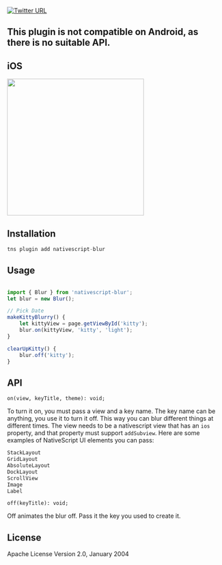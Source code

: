 [![Twitter URL](https://img.shields.io/badge/twitter-%40MultiShiv19-blue.svg)](https://twitter.com/davecoffin)


## This plugin is not compatible on Android, as there is no suitable API.

## iOS
<img src="https://github.com/davecoffin/nativescript-blur/blob/master/blur.gif?raw=true" height="320" > 

## Installation

```javascript
tns plugin add nativescript-blur
```

## Usage 


```js

import { Blur } from 'nativescript-blur';
let blur = new Blur();

// Pick Date
makeKittyBlurry() {
    let kittyView = page.getViewById('kitty');
    blur.on(kittyView, 'kitty', 'light');
}

clearUpKitty() {
    blur.off('kitty');
}

```

## API

`on(view, keyTitle, theme): void;`

To turn it on, you must pass a view and a key name. The key name can be anything, you use it to turn it off. This way you can blur different things at different times.
The view needs to be a nativescript view that has an `ios` property, and that property must support `addSubview`. Here are some examples of NativeScript UI elements you can pass:
```js
StackLayout
GridLayout
AbsoluteLayout
DockLayout
ScrollView
Image
Label
```


`off(keyTitle): void;`

Off animates the blur off. Pass it the key you used to create it. 

    
## License

Apache License Version 2.0, January 2004
